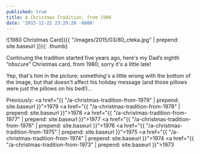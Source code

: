 ```yaml
---
published: true
title: A Christmas Tradition, from 1980
date: '2015-12-22 23:29:20 -0800'
---
```

![1980 Christmas Card]({{ "/images/2015/03/80_cteka.jpg" | prepend: site.baseurl }}){: .thumb}

Continuing the tradition started five years ago, here's my Dad&rsquo;s eighth
&ldquo;obscure&rdquo; Christmas card, from 1980; sorry it's a little late!<!--more-->

Yep, that's him in the picture; something's a little wrong with the bottom of
the image, but that doesn't affect his holiday message (and those pillows were
just the pillows on his bed!)...

Previously:
<a href="{{ "/a-christmas-tradition-from-1979" | prepend: site.baseurl }}">1979</a>
<a href="{{ "/a-christmas-tradition-from-1978" | prepend: site.baseurl }}">1978</a>
<a href="{{ "/a-christmas-tradition-from-1977" | prepend: site.baseurl }}">1977</a>
<a href="{{ "/a-christmas-tradition-from-1976" | prepend: site.baseurl }}">1976</a>
<a href="{{ "/a-christmas-tradition-from-1975" | prepend: site.baseurl }}">1975</a>
<a href="{{ "/a-christmas-tradition-from-1974" | prepend: site.baseurl }}">1974</a>
<a href="{{ "/a-christmas-tradition-from-1973" | prepend: site.baseurl }}">1973</a>
